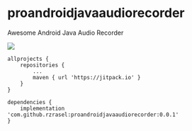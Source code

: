 # proandroidjavaaudiorecorder
Awesome Android Java Audio Recorder

[![](https://jitpack.io/v/rzrasel/proandroidjavaaudiorecorder.svg)](https://jitpack.io/#rzrasel/proandroidjavaaudiorecorder)



```
allprojects { 
    repositories { 
        ... 
        maven { url 'https://jitpack.io' } 
    } 
}
```

```
dependencies {
    implementation 'com.github.rzrasel:proandroidjavaaudiorecorder:0.0.1'
}
```
